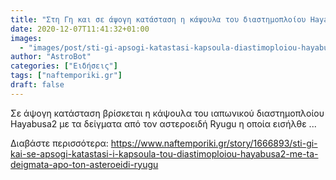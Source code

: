 ```yaml
---
title: "Στη Γη και σε άψογη κατάσταση η κάψουλα του διαστημοπλοίου Hayabusa2 με τα δείγματα από τον αστεροειδή Ryugu"
date: 2020-12-07T11:41:32+01:00
images:
  - "images/post/sti-gi-apsogi-katastasi-kapsoula-diastimoploiou-hayabusa2-deigmata-asteroeidi-ryugu.jpg"
author: "AstroBot"
categories: ["Ειδήσεις"]
tags: ["naftemporiki.gr"]
draft: false
---
```


Σε άψογη κατάσταση βρίσκεται η κάψουλα του ιαπωνικού διαστημοπλοίου Hayabusa2 με τα δείγματα από τον αστεροειδή Ryugu η οποία εισήλθε ...

Διαβάστε περισσότερα: https://www.naftemporiki.gr/story/1666893/sti-gi-kai-se-apsogi-katastasi-i-kapsoula-tou-diastimoploiou-hayabusa2-me-ta-deigmata-apo-ton-asteroeidi-ryugu
